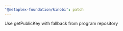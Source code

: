 ```yaml
---
'@metaplex-foundation/kinobi': patch
---
```


Use getPublicKey with fallback from program repository
